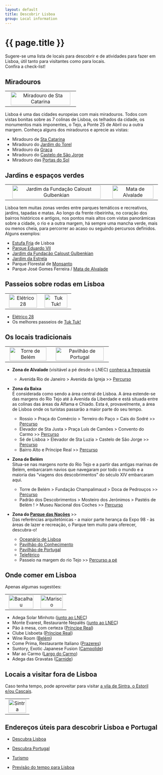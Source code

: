 ```yaml
---
layout: default
title: Descobrir Lisboa
group: Local information
---
```


# {{ page.title }}

Sugere-se uma lista de locais para descobrir e de atividades para fazer em Lisboa, útil tanto para visitantes como para locais.  
Confira a check-list!

## Miradouros


<table class="table table-hover">
  <tbody>
    <tr>
  <td style="text-align: center;"> <img src="{{site.baseurl}}/images/lisboa/miradouro-de-santa-catarina.jpg" style="width: 95%;" title="Miradouro de Sta Catarina" alt="Miradouro de Sta Catarina"> </td> 
  </tr>
    </tbody>
</table>

Lisboa é uma das cidades europeias com mais miradouros. Todos com vistas bonitas sobre as 7 colinas de Lisboa, os telhados da cidade, os monumentos mais imponentes, o Tejo, a Ponte 25 de Abril ou a outra margem. 
Conheça alguns dos miradouros e aprecie as vistas:
 - Miradouro de [Sta Catarina](https://www.google.com/maps/place/Miradouro+de+Santa+Catarina/@38.7094718,-9.1498454,17z/data=!3m1!4b1!4m5!3m4!1s0xd193480f05a9bb1:0x31d56271140093eb!8m2!3d38.7094718!4d-9.1476567)
 - Miradouro do [Jardim do Torel](https://www.google.com/maps/place/Miradouro+do+Jardim+do+Torel/@38.7185213,-9.1417656,18.5z/data=!4m12!1m6!3m5!1s0x0:0x7b94f9431fcc2058!2sJardim+do+Torel!8m2!3d38.7188366!4d-9.1413199!3m4!1s0xd193383e8f6be3d:0x197d3e4327c8f321!8m2!3d38.7191492!4d-9.1412748) 
 - Miradouro da [Graça](https://www.google.com/maps/place/Miradouro+da+Gra%C3%A7a/@38.7164001,-9.1337086,17z/data=!3m1!4b1!4m5!3m4!1s0xd1933885c30dacf:0x5c1c9c0b2907ce30!8m2!3d38.7164001!4d-9.1315199)
 - Miradouro do [Castelo de São Jorge](https://www.google.com/maps/place/Miradouro+do+Castelo+de+S%C3%A3o+Jorge/@38.7129113,-9.1364667,17z/data=!3m1!4b1!4m5!3m4!1s0xd19347793f60fc7:0x107906344be893b6!8m2!3d38.7129113!4d-9.134278)
 - Miradouro das [Portas do Sol](https://www.google.com/maps/place/Miradouro+das+Portas+do+Sol/@38.7119365,-9.1321916,17z/data=!3m1!4b1!4m5!3m4!1s0xd193476669b0c97:0xbb86a342b289f3c2!8m2!3d38.7119365!4d-9.1300029)
 

## Jardins e espaços verdes

<table class="table table-hover">
  <tbody>
    <tr>
  <td style="text-align: center;"> <img src="{{site.baseurl}}/images/lisboa/jardim-gulbenkian.jpg" style="width: 95%;" title="Jardim da Fundação Caloust Gulbenkian" alt="Jardim da Fundação Caloust Gulbenkian"> </td> 
  <td style="text-align: center;"> <img src="{{site.baseurl}}/images/lisboa/mata-alvalade.jpg" style="width: 95%;" title="Mata de Alvalade" alt="Mata de Alvalade"> </td> 

  </tr>
    </tbody>
</table>

Lisboa tem muitas zonas verdes entre parques temáticos e recreativos, jardins, tapadas e matas. Ao longo da frente ribeirinha, no coração dos bairros históricos e antigos, nos pontos mais altos com vistas panorâmicas sobre a cidade, o rio e a outra margem, há sempre uma mancha verde, mais ou menos cheia, para percorrer ao acaso ou seguindo percursos definidos. Alguns exemplos:

- [Estufa Fria](https://www.google.com/maps/place/Estufa+Fria/@38.7286948,-9.1574334,17z/data=!3m1!4b1!4m5!3m4!1s0xd1933718107512b:0xc64e96ef30a8d677!8m2!3d38.7286948!4d-9.1552447) de Lisboa
- [Parque Eduardo VII](https://www.google.com/maps/place/Parque+Eduardo+VII/@38.7283001,-9.1548715,17z/data=!3m1!4b1!4m5!3m4!1s0xd1933714bb401f5:0xa9b00861ee1aa2c2!8m2!3d38.7283001!4d-9.1526828)
- [Jardim da Fundação Caloust Gulbenkian](https://gulbenkian.pt/jardim/visitar/)
- [Jardim da Estrela](https://www.google.com/maps/place/Jardim+da+Estrela/@38.7137589,-9.1622426,17z/data=!3m1!4b1!4m5!3m4!1s0xd193363534236ab:0x2bd79101bf03e891!8m2!3d38.7137589!4d-9.1600539)
- Parque Florestal de [Monsanto](https://www.google.com/maps/place/Parque+Florestal+de+Monsanto/@38.7367476,-9.1968434,17z/data=!3m1!4b1!4m5!3m4!1s0xd1ecccc3b1fd217:0x71abd39905b41eba!8m2!3d38.7367476!4d-9.1946547)
- Parque José Gomes Ferreira / [Mata de Alvalade](https://www.google.com/maps/search/mata+de+alvalade/@38.7593561,-9.134186,18z/data=!3m1!4b1)


## Passeios sobre rodas em Lisboa

<table class="table table-hover">
  <tbody>
    <tr>
  <td style="text-align: center;"> <img src="{{site.baseurl}}/images/lisboa/eletrico28.png" style="width: 95%;" title="Elétrico 28" alt="Elétrico 28"> </td> 
  <td style="text-align: center;"> <img src="{{site.baseurl}}/images/lisboa/tuktuk.jpg" style="width: 95%;" title="Tuk tuk - Mosteiro Jerónimos" alt="Tuk Tuk!"> </td> 
  </tr>
    </tbody>
</table>

- [Elétrico 28](https://www.electrico28.pt/electrico28/)
- Os melhores passeios de [Tuk Tuk!](https://discover-lisboa.blogspot.com/2018/11/descobrir-lisboa-de-tuk-tuk.html)

## Os locais tradicionais


<table class="table table-hover">
  <tbody>
    <tr>
  <td style="text-align: center;"> <img src="{{site.baseurl}}/images/lisboa/torre-belem.jpg" style="width: 95%;" title="Torre de Belém" alt="Torre de Belém"> </td> 
  <td style="text-align: center;"> <img src="{{site.baseurl}}/images/lisboa/pavilhao-portugal.jpg" style="width: 95%;" title="Pavilhão de Portugal - Parque das Nações" alt="Pavilhão de Portugal"> </td> 
  </tr>
    </tbody>
</table>

 - <strong> Zona de Alvalade </strong>(visitável a pé desde o LNEC) [conheça a freguesia](https://pt.wikipedia.org/wiki/Alvalade_(Lisboa))
     - Avenida Rio de Janeiro > Avenida da Igreja >> [Percurso](https://www.google.com/maps/dir/Laborat%C3%B3rio+Nacional+de+Engenharia+Civil,+Av.+do+Brasil+101,+1700-066+Lisboa/Igreja+de+S%C3%A3o+Jo%C3%A3o+de+Brito,+Largo+Frei+Heitor+Pinto,+Lisboa/Pra%C3%A7a+Alvalade,+1700-036+Lisboa/@38.7561537,-9.1434614,16.75z/data=!4m20!4m19!1m5!1m1!1s0xd1932543010ed61:0x4fc7e0da027affef!2m2!1d-9.1411614!2d38.75871!1m5!1m1!1s0xd1932532d6a79f3:0xf499614787c56491!2m2!1d-9.1379321!2d38.7550919!1m5!1m1!1s0xd1933aaea48df5d:0x1fb5fbc0fab97cb3!2m2!1d-9.1437672!2d38.7529638!3e2) <br style="line-height:0px;" />
 
 - <strong>Zona da Baixa </strong> <br>  É considerada como sendo a área central de Lisboa. A área estende-se das margens do Rio Tejo até à Avenida da Liberdade e está situada entre as colinas das áreas da Alfama e Chiado. Esta é, provavelmente, a área de Lisboa onde os turistas passarão a maior parte do seu tempo. 
     - Rossio > Praça do Comércio > Terreiro do Paço > Cais do Sodré >> [Percurso](https://www.google.com/maps/dir/Pra%C3%A7a+Dom+Pedro+IV,+Lisboa/R.+Augusta,+Lisboa/Pra%C3%A7a+do+Com%C3%A9rcio,+Pra%C3%A7a+do+Com%C3%A9rcio,+Lisboa/Terreiro+do+Pa%C3%A7o,+Lisboa/Cais+das+Colunas,+Pra%C3%A7a+do+Com%C3%A9rcio,+Lisboa/Cais+do+Sodre,+Lisboa/@38.7098265,-9.1442371,16z/data=!3m1!4b1!4m38!4m37!1m5!1m1!1s0xd1933875a6e7b17:0x838d6cf838696382!2m2!1d-9.139051!2d38.7138802!1m5!1m1!1s0xd19347903cb1ee9:0x3f2dabffd6194d93!2m2!1d-9.1376486!2d38.7105958!1m5!1m1!1s0xd19347a23882505:0xd808c2b6e8423d1b!2m2!1d-9.1364489!2d38.707532!1m5!1m1!1s0xd19347a3a83cb19:0x97f3309ef6fadf83!2m2!1d-9.1365068!2d38.7076915!1m5!1m1!1s0xd19347a43adcb77:0x99fd4fbe812cd646!2m2!1d-9.1361186!2d38.7066677!1m5!1m1!1s0xd19347dfaef595b:0x968cbe8327472ff1!2m2!1d-9.1435235!2d38.7066011!3e2)
     - Elevador de Sta Justa > Praça Luís de Camões > Convento do Carmo >> [Percurso](https://www.google.com/maps/dir/Elevador+de+Santa+Justa,+R.+do+Ouro,+Lisboa/38.710966,-9.1396826/Pra%C3%A7a+Lu%C3%ADs+de+Cam%C3%B5es,+Largo+Lu%C3%ADs+de+Cam%C3%B5es,+1200-243+Lisboa/Convento+do+Carmo,+Largo+do+Carmo,+Lisboa/@38.7113345,-9.1424504,18z/data=!3m1!4b1!4m21!4m20!1m5!1m1!1s0xd193478b78a8d2f:0xe1147c62e070697c!2m2!1d-9.1394297!2d38.7121301!1m0!1m5!1m1!1s0xd19347fadaa5d5d:0x1567d31205cbe5e!2m2!1d-9.1432742!2d38.7106071!1m5!1m1!1s0xd19347f372ec63f:0x32d7f56592e02cef!2m2!1d-9.1402461!2d38.7121407!3e2)
     - Sé de Lisboa > Elevador de Sta Luzia > Castelo de São Jorge >> [Percurso](https://www.google.com/maps/dir/S%C3%A9+de+Lisboa,+Largo+da+S%C3%A9,+Lisboa/Elevador+de+Santa+Luzia,+R.+Norberto+de+Ara%C3%BAjo+25,+1100-497+Lisboa/Largo+Portas+do+Sol,+1100-411+Lisboa/Castelo+de+S.+Jorge,+Rua+de+Santa+Cruz+do+Castelo,+Lisboa/@38.7121716,-9.1339011,17z/data=!3m1!4b1!4m26!4m25!1m5!1m1!1s0xd1934773e51dc9b:0x926e1d1ce1b76219!2m2!1d-9.1325844!2d38.7098786!1m5!1m1!1s0xd193476617b896d:0x997948dbb8dc1024!2m2!1d-9.1303008!2d38.711451!1m5!1m1!1s0xd1934764241de9d:0x4401f143dc834d88!2m2!1d-9.1305044!2d38.7123339!1m5!1m1!1s0xd193477b40ec39b:0xb4c0704199e433d7!2m2!1d-9.1334762!2d38.7139092!3e2)
     - Bairro Alto e Príncipe Real >> [Percurso](https://www.google.com/maps/dir/38.7107702,-9.1429887/Pr%C3%ADncipe+Real,+Lisboa/@38.712937,-9.147575,16.75z/data=!4m34!4m33!1m25!3m4!1m2!1d-9.1440622!2d38.7114556!3s0xd19347fbea2f23f:0xb0a52fcb95de2045!3m4!1m2!1d-9.1441646!2d38.7123741!3s0xd19347f931ed831:0xc1b35777f865943!3m4!1m2!1d-9.1449599!2d38.712769!3s0xd19347ff7b45f25:0x444c4af93583a4f9!3m4!1m2!1d-9.1450875!2d38.7130874!3s0xd19338007a66599:0x2cfe2fa73cc06507!3m4!1m2!1d-9.1452601!2d38.7142359!3s0xd19337f8a7e6ec5:0x117edf5f967b4b05!1m5!1m1!1s0xd1933788f94c501:0xb298f6a15cae183f!2m2!1d-9.1524014!2d38.7184021!3e2)  <br style="line-height:8px;" />

 - <strong>Zona de Belém </strong> <br>  Situa-se nas margens norte do Rio Tejo e a partir das antigas marinas de Belém, embarcaram navios que navegaram por todo o mundo e a maioria das “viagens dos descobrimentos” do século XIV embarcaram aqui.
     - Torre de Belém > Fundação Champalimaud > Doca de Pedrouços >> [Percurso](https://www.google.com/maps/dir/Torre+de+Bel%C3%A9m,+Av.+Bras%C3%ADlia,+1400-038+Lisboa/Doca+de+Pedrou%C3%A7os,+Lisboa/@38.6942457,-9.224847,16z/data=!4m24!4m23!1m15!1m1!1s0xd1ecb42c3c29c4b:0x3002dcadcf52513f!2m2!1d-9.2159773!2d38.6915837!3m4!1m2!1d-9.2136094!2d38.6921822!3s0xd1ecb6993d00a09:0x624bd5e3f654ea60!3m4!1m2!1d-9.2229783!2d38.6923923!3s0xd1ecb6e5c3f21e7:0x91bca6771b31f7d1!1m5!1m1!1s0xd1ecb709328fea1:0x7b5b790f07edb154!2m2!1d-9.2267866!2d38.6947947!3e2)
     - Padrão dos Descobrimentos > Mosteiro dos Jerónimos > Pastéis de Belém ! > Museu Nacional dos Coches >> [Percurso](https://www.google.com/maps/dir/Padr%C3%A3o+dos+Descobrimentos,+Av.+Bras%C3%ADlia,+Lisboa/Mosteiro+dos+Jer%C3%B3nimos,+Lisboa/Past%C3%A9is+de+Bel%C3%A9m,+Rua+de+Bel%C3%A9m,+Lisboa/Museu+Nacional+dos+Coches,+Avenida+da+%C3%8Dndia,+Lisboa/@38.6956961,-9.2047375,17z/data=!3m1!4b1!4m26!4m25!1m5!1m1!1s0xd1ecb440d5eca49:0x7f48f00e8bf9e619!2m2!1d-9.2057115!2d38.6935973!1m5!1m1!1s0xd1ecb42c3c29c4b:0x87755d348e96ebed!2m2!1d-9.2067039!2d38.6978909!1m5!1m1!1s0xd1ecb452efd715b:0xffeff6c6b46d9665!2m2!1d-9.2032276!2d38.6975105!1m5!1m1!1s0xd1ecb456222654f:0x1b76d724a27a8bd!2m2!1d-9.1984467!2d38.6965974!3e2) <br style="line-height:8px;" />

 - <strong> Zona do [Parque das Nações](http://www.portaldasnacoes.pt/) </strong>>> <br> Das referências arquitetónicas - a maior parte herança da Expo 98 - às áreas de lazer e recreação, o Parque tem muito para oferecer, descubra-o!
    - [Oceanário de Lisboa](https://www.oceanario.pt/)
    - [Pavilhão do Conhecimento](https://www.pavconhecimento.pt/)
    - [Pavilhão de Portugal](https://www.ulisboa.pt/patrimonio/pavilhao-de-portugal)
    - [Teleférico](https://www.telecabinelisboa.pt/)
    - Passeio na margem do rio Tejo >> [Percurso a pé](https://www.google.com/maps/dir/Torre+Vasco+da+Gama,+Lisboa/Marina+Parque+das+Na%C3%A7%C3%B5es,+Passeio+Neptuno+,,+Edif%C3%ADcio+da+Capitania,+1990-193+Lisboa/@38.7645315,-9.1022128,15z/data=!3m1!4b1!4m14!4m13!1m5!1m1!1s0xd19318ddd417947:0x57a4360707cf1cdb!2m2!1d-9.0917586!2d38.7747796!1m5!1m1!1s0xd1931797225e6e9:0x1fb9a8e07fc6e9d5!2m2!1d-9.093619!2d38.754284!3e2)
     

## Onde comer em Lisboa
Apenas algumas sugestões:

<table class="table table-hover">
  <tbody>
    <tr>
  <td style="text-align: center;"> <img src="{{site.baseurl}}/images/lisboa/comida-portuguesa.jpg" style="width: 95%;" title="Bacalhau" alt="Bacalhau"> </td> 
  <td style="text-align: center;"> <img src="{{site.baseurl}}/images/lisboa/arroz-marisco.jpg" style="width: 95%;" title="Arroz de Marisco" alt="Marisco"> </td> 
  </tr>
    </tbody>
</table>

- Adega Solar Minhoto ([junto ao LNEC](https://www.google.com/search?q=Adega+Solar+Minhoto&rlz=1C1GCEU_en&oq=adega+solar+minhoto&aqs=chrome.0.69i59.4023j0j4&sourceid=chrome&ie=UTF-8))
- Monte Evarest, Restaurante Nepalês ([junto ao LNEC](https://www.zomato.com/grande-lisboa/everest-montanha-1-alvalade-lisboa))
- Pão à mesa, com certeza ([Príncipe Real](https://www.google.com/search?q=P%C3%A3o+%C3%A0+mesa%2C+com+certeza&rlz=1C1GCEU_en&oq=P%C3%A3o+%C3%A0+mesa%2C+com+certeza&aqs=chrome..69i57.250j0j4&sourceid=chrome&ie=UTF-8))
- Clube Lisboeta ([Príncipe Real](https://www.google.com/search?rlz=1C1GCEU_en&ei=qUk4XYSdE7iBjLsPq9Ki8AQ&q=clube+lisboeta&oq=Clube+Lisboe&gs_l=psy-ab.3.0.0j0i203l2j0l6.24140.26875..28168...0.0..0.93.813.12......0....1..gws-wiz.......0i71j35i39j0i67j0i131j0i131i67j0i10.RUQbM4iqEI0))
- Wine Room ([Belém](https://www.google.com/search?rlz=1C1GCEU_en&ei=00k4XaulMYibjLsPiZaPwAc&q=wine+room+lisboa&oq=wine+room&gs_l=psy-ab.3.0.0i203l4j0l2j0i203j0l2j0i203.23653.25732..27678...0.0..0.135.767.7j2......0....1..gws-wiz.......0i71j35i39j0i131j0i67.OM7jNlUpin4))
- Come Prima, Restaurante Italiano ([Prazeres](https://www.comeprima.pt/))
- Suntory, Exotic Japanese Fusion ([Campolide](https://www.google.com/search?q=suntory&rlz=1C1GCEU_en&oq=suntory&aqs=chrome..69i57j69i60.3575j0j4&sourceid=chrome&ie=UTF-8))
- Mar ao Carmo ([Largo do Carmo](https://www.google.com/search?rlz=1C1GCEU_en&ei=H0o4Xf2WGqSCjLsPt_q62AE&q=mar+do+carmo&oq=mar+do+carmo&gs_l=psy-ab.3..0i203j0j0i203j0j0i22i30l5.19115.22772..23051...1.0..0.123.964.12j1......0....1..gws-wiz.......0i71j35i39j0i131j0i67j0i22i10i30.hdXWiKTskd8&ved=0ahUKEwi9opjIws3jAhUkAWMBHTe9DhsQ4dUDCAo&uact=5))
- Adega das Gravatas ([Carnide](https://www.adegadasgravatas.com/adegadasgravatas))

## Locais a visitar fora de Lisboa

Caso tenha tempo, pode aproveitar para visitar [a vila de Sintra, o Estoril e/ou Cascais](http://www.sintra-portugal.com/pt/De-Cascais-a-Sintra-pt.html).

<table class="table table-hover">
  <tbody>
    <tr>
  <td style="text-align: center;"> <img src="{{site.baseurl}}/images/lisboa/sintra.jpg" style="width: 95%;" title="Vila de Sintra" alt="Sintra"> </td> 
  </tr>
    </tbody>
</table>
 
## Endereços úteis para descobrir Lisboa e Portugal

- [Descubra Lisboa](http://www.portugalturismo.eu/regioes.aspx?id=3)
 
- [Descubra Portugal](www.descubraportugal.com.pt)

- [Turismo](www.turismodeportugal.pt)

- [Previsão do tempo para Lisboa](https://www.tempo.pt/lisboa.htm) 